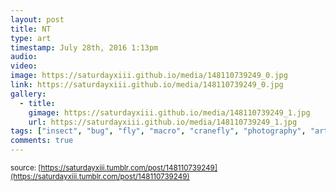 ```yaml
---
layout: post
title: NT
type: art
timestamp: July 28th, 2016 1:13pm
audio: 
video: 
image: https://saturdayxiii.github.io/media/148110739249_0.jpg
link: https://saturdayxiii.github.io/media/148110739249_0.jpg
gallery:
  - title: 
    gimage: https://saturdayxiii.github.io/media/148110739249_1.jpg
    url: https://saturdayxiii.github.io/media/148110739249_1.jpg
tags: ["insect", "bug", "fly", "macro", "cranefly", "photography", "art"]
comments: true
---
```


<small>source: [https://saturdayxiii.tumblr.com/post/148110739249](https://saturdayxiii.tumblr.com/post/148110739249)</small>